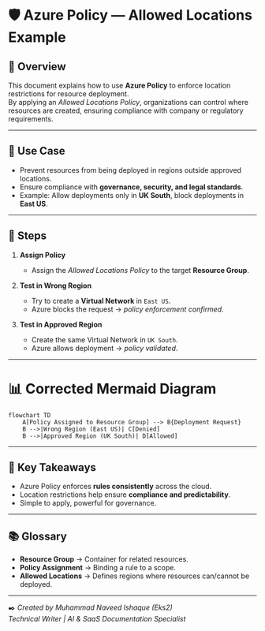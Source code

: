 # 🛡️ Azure Policy — Allowed Locations Example

## 📖 Overview
This document explains how to use **Azure Policy** to enforce location restrictions for resource deployment.  
By applying an *Allowed Locations Policy*, organizations can control where resources are created, ensuring compliance with company or regulatory requirements.

---

## 🎯 Use Case
- Prevent resources from being deployed in regions outside approved locations.  
- Ensure compliance with **governance, security, and legal standards**.  
- Example: Allow deployments only in **UK South**, block deployments in **East US**.

---

## 🚀 Steps
1. **Assign Policy**  
   - Assign the *Allowed Locations Policy* to the target **Resource Group**.  

2. **Test in Wrong Region**  
   - Try to create a **Virtual Network** in `East US`.  
   - Azure blocks the request → *policy enforcement confirmed*.  

3. **Test in Approved Region**  
   - Create the same Virtual Network in `UK South`.  
   - Azure allows deployment → *policy validated*.  

---

# 📊 Corrected Mermaid Diagram

```mermaid
flowchart TD
    A[Policy Assigned to Resource Group] --> B{Deployment Request}
    B -->|Wrong Region (East US)| C[Denied]
    B -->|Approved Region (UK South)| D[Allowed]
```



---

## 📝 Key Takeaways
- Azure Policy enforces **rules consistently** across the cloud.  
- Location restrictions help ensure **compliance and predictability**.  
- Simple to apply, powerful for governance.  

---

## 📚 Glossary
- **Resource Group** → Container for related resources.  
- **Policy Assignment** → Binding a rule to a scope.  
- **Allowed Locations** → Defines regions where resources can/cannot be deployed.  

---

✒️ *Created by Muhammad Naveed Ishaque (Eks2)*  
*Technical Writer | AI & SaaS Documentation Specialist*  
